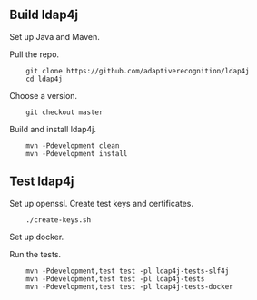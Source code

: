 ## Build ldap4j

Set up Java and Maven.

Pull the repo.
```console
    git clone https://github.com/adaptiverecognition/ldap4j
    cd ldap4j
```

Choose a version. 
```console
    git checkout master
```

Build and install ldap4j.
```console
    mvn -Pdevelopment clean
    mvn -Pdevelopment install
```


## Test ldap4j

Set up openssl.
Create test keys and certificates.
```console
    ./create-keys.sh
```

Set up docker.

Run the tests.
```console
    mvn -Pdevelopment,test test -pl ldap4j-tests-slf4j 
    mvn -Pdevelopment,test test -pl ldap4j-tests 
    mvn -Pdevelopment,test test -pl ldap4j-tests-docker 
```
